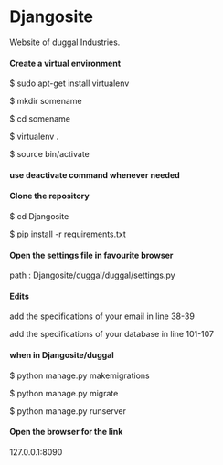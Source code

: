 # Djangosite
Website of duggal Industries.  

<h4> Create a virtual environment</h4>
$ sudo apt-get install virtualenv 

$ mkdir somename

$ cd somename 

$ virtualenv .

$ source bin/activate

<h4> use deactivate command whenever needed</h4>

<h4>Clone the repository</h4>

$ cd Djangosite

$ pip install -r requirements.txt

<h4>Open the settings file in favourite browser</h4>

path : Djangosite/duggal/duggal/settings.py

<h4>Edits</h4>

add the specifications of your email in line 38-39

add the specifications of your database in line 101-107

<h4>when in Djangosite/duggal</h4>

$ python manage.py makemigrations

$ python manage.py migrate

$ python manage.py runserver

<h4>Open the browser for the link</h4>

127.0.0.1:8090